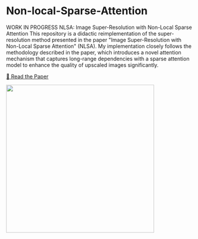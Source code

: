 # Non-local-Sparse-Attention
WORK IN PROGRESS
NLSA: Image Super-Resolution with Non-Local Sparse Attention
This repository is a didactic reimplementation of the super-resolution method presented in the paper "Image Super-Resolution with Non-Local Sparse Attention" (NLSA). My implementation closely follows the methodology described in the paper, which introduces a novel attention mechanism that captures long-range dependencies with a sparse attention model to enhance the quality of upscaled images significantly.

[📑 Read the Paper](https://openaccess.thecvf.com/content/CVPR2021/papers/Mei_Image_Super-Resolution_With_Non-Local_Sparse_Attention_CVPR_2021_paper.pdf)

<img src="https://github.com/petrogass/Non-local-Sparse-Attention/assets/28407052/c33e0ea5-380b-4719-b5b1-9879e4b0e559" width=400>
